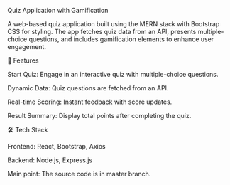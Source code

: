 Quiz Application with Gamification

A web-based quiz application built using the MERN stack with Bootstrap CSS for styling. The app fetches quiz data from an API, presents multiple-choice questions, and includes gamification elements to enhance user engagement.

🚀 Features

Start Quiz: Engage in an interactive quiz with multiple-choice questions.

Dynamic Data: Quiz questions are fetched from an API.

Real-time Scoring: Instant feedback with score updates.

Result Summary: Display total points after completing the quiz.


🛠️ Tech Stack

Frontend: React, Bootstrap, Axios

Backend: Node.js, Express.js

Main point: The source code is in master branch.
